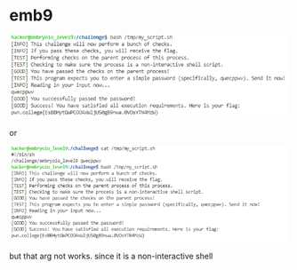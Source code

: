 # emb9

![](<../.gitbook/assets/image (154).png>)

or

![](<../.gitbook/assets/image (213).png>)

but that arg not works. since it is a non-interactive shell
